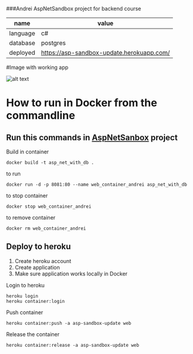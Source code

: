 ﻿###Andrei AspNetSandbox project for backend course

name | value
--- | ---
language | c#
database | postgres
deployed | https://asp-sandbox-update.herokuapp.com/

#Image with working app

![alt text](https://github.com/[DirleaAndrei]/[AspNetSandbox]/blob/[master]/images/andrei.jpg?raw=true)

# How to run in Docker from the commandline

## Run this commands in [AspNetSanbox](AspNetSandbox) project

Build in container
```
docker build -t asp_net_with_db .
```

to run

```
docker run -d -p 8081:80 --name web_container_andrei asp_net_with_db
```

to stop container
```
docker stop web_container_andrei
```

to remove container
```
docker rm web_container_andrei
```

## Deploy to heroku

1. Create heroku account
2. Create application
3. Make sure application works locally in Docker


Login to heroku
```
heroku login
heroku container:login
```

Push container
```
heroku container:push -a asp-sandbox-update web
```

Release the container
```
heroku container:release -a asp-sandbox-update web
```